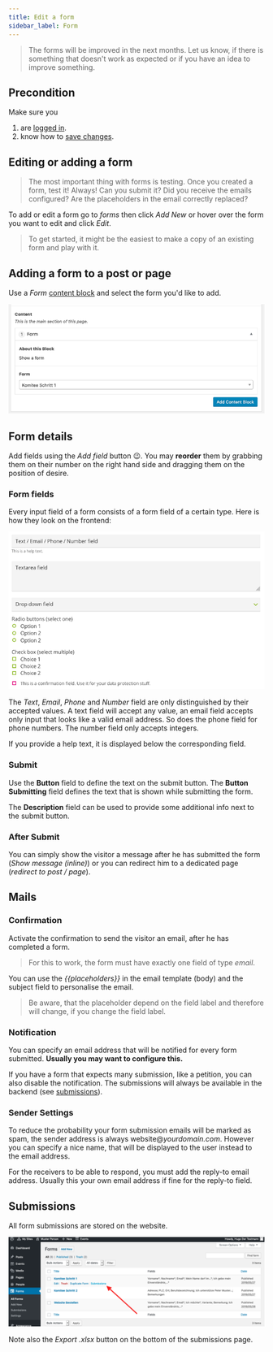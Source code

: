 ```yaml
---
title: Edit a form
sidebar_label: Form
---
```


> The forms will be improved in the next months. Let us know, if there is 
something that doesn't work as expected or if you have an idea to improve 
something. 

## Precondition

Make sure you
1. are [logged in](2-1-login.md).
1. know how to [save changes](2-2-front.md#saving-changes).

## Editing or adding a form

> The most important thing with forms is testing. Once you created a form, 
test it! Always! Can you submit it? Did you receive the emails configured? Are 
the placeholders in the email correctly replaced?

To add or edit a form go to _forms_ then click _Add New_ or hover over the form 
you want to edit and click _Edit_. 

> To get started, it might be the easiest to make a copy of an existing form 
and play with it.

## Adding a form to a post or page

Use a _Form_ [content block](2-3-page.md#content-blocks) and select the form 
you'd like to add.

![Screenshot](assets/form-content-block.png)


## Form details

Add fields using the _Add field_ button 😉. You may **reorder** them by grabbing 
them on their number on the right hand side and dragging them on the position 
of desire.


### Form fields

Every input field of a form consists of a form field of a certain type. Here 
is how they look on the frontend:

![Screenshot](assets/form-field-types.png)

The _Text_, _Email_, _Phone_ and _Number_ field are only distinguished by their 
accepted values. A text field will accept any value, an email field accepts 
only input that looks like a valid email address. So does the phone field for
phone numbers. The number field only accepts integers.

If you provide a help text, it is displayed below the corresponding field. 


### Submit

Use the **Button** field to define the text on the submit button. The 
**Button Submitting** field defines the text that is shown while submitting 
the form.

The **Description** field can be used to provide some additional info next to
the submit button.


### After Submit

You can simply show the visitor a message after he has submitted the form 
(_Show message (inline)_) or you can redirect him to a dedicated page 
(_redirect to post / page_).


## Mails

### Confirmation

Activate the confirmation to send the visitor an email, after he has 
completed a form.

> For this to work, the form must have exactly one field of type _email_.

You can use the _{{placeholders}}_ in the email template (body) and the subject 
field to personalise the email.

> Be aware, that the placeholder depend on the field label and therefore will
 change, if you change the field label. 

### Notification

You can specify an email address that will be notified for every form 
submitted. **Usually you may want to configure this.**

If you have a form that expects many submission, like a petition, you can 
also disable the notification. The submissions will always be available in 
the backend (see [submissions](#submissions)).

### Sender Settings

To reduce the probability your form submission emails will be marked as spam,
the sender address is always website@_yourdomain.com_. However you can 
specify a nice name, that will be displayed to the user instead to the email 
address. 

For the receivers to be able to respond, you must add the reply-to 
email address. Usually this your own email address if fine for the reply-to 
field.


## Submissions

All form submissions are stored on the website.

![Screenshot](assets/submissions.png)

Note also the _Export .xlsx_ button on the bottom of the submissions page.